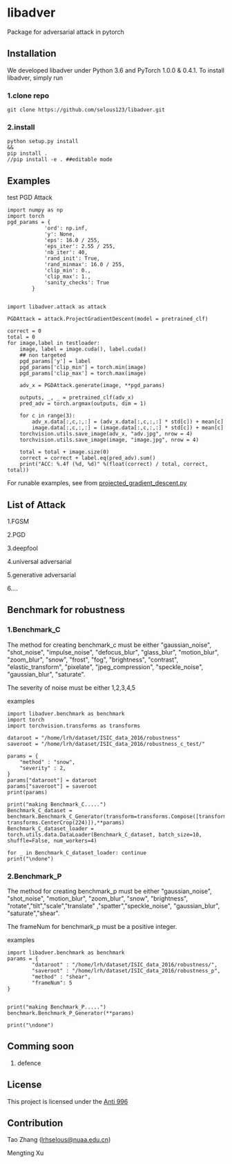# libadver
Package for adversarial attack in pytorch

## Installation

We developed libadver under Python 3.6 and PyTorch 1.0.0 & 0.4.1. To install libadver, simply run

### 1.clone repo

```
git clone https://github.com/selous123/libadver.git
```

### 2.install

```
python setup.py install
&&
pip install .
//pip install -e . ##editable mode
```

## Examples
test PGD Attack
```
import numpy as np
import torch
pgd_params = {
            'ord': np.inf,
            'y': None,
            'eps': 16.0 / 255,
            'eps_iter': 2.55 / 255,
            'nb_iter': 40,
            'rand_init': True,
            'rand_minmax': 16.0 / 255,
            'clip_min': 0.,
            'clip_max': 1.,
            'sanity_checks': True
        }


import libadver.attack as attack

PGDAttack = attack.ProjectGradientDescent(model = pretrained_clf)

correct = 0
total = 0
for image,label in testloader:
    image, label = image.cuda(), label.cuda()
    ## non targeted
    pgd_params['y'] = label
    pgd_params['clip_min'] = torch.min(image) 
    pgd_params['clip_max'] = torch.max(image)
    
    adv_x = PGDAttack.generate(image, **pgd_params)

    outputs, _, _ = pretrained_clf(adv_x)
    pred_adv = torch.argmax(outputs, dim = 1)
    
    for c in range(3):
        adv_x.data[:,c,:,:] = (adv_x.data[:,c,:,:] * std[c]) + mean[c]
        image.data[:,c,:,:] = (image.data[:,c,:,:] * std[c]) + mean[c]
    torchvision.utils.save_image(adv_x, "adv.jpg", nrow = 4)
    torchvision.utils.save_image(image, "image.jpg", nrow = 4)

    total = total + image.size(0)
    correct = correct + label.eq(pred_adv).sum()
    print("ACC: %.4f (%d, %d)" %(float(correct) / total, correct, total))
```

For runable examples, see from [projected_gradient_descent.py]()


## List of Attack
1.FGSM

2.PGD

3.deepfool

4.universal adversarial

5.generative adversarial

6....

## Benchmark for robustness

### 1.Benchmark_C

The method for creating benchmark_c must be either "gaussian_noise", "shot_noise", "impulse_noise", "defocus_blur", "glass_blur", "motion_blur", "zoom_blur", "snow", "frost", "fog", "brightness", "contrast", "elastic_transform", "pixelate", "jpeg_compression", "speckle_noise", "gaussian_blur", "saturate".

The severity of noise must be either 1,2,3,4,5

examples

```
import libadver.benchmark as benchmark
import torch
import torchvision.transforms as transforms

dataroot = "/home/lrh/dataset/ISIC_data_2016/robustness"
saveroot = "/home/lrh/dataset/ISIC_data_2016/robustness_c_test/"

params = {
    "method" : "snow",
    "severity" : 2,
}
params["dataroot"] = dataroot
params["saveroot"] = saveroot
print(params)

print("making Benchmark_C.....")
Benchmark_C_dataset = benchmark.Benchmark_C_Generator(transform=transforms.Compose([transforms.Resize(256), transforms.CenterCrop(224)]),**params)
Benchmark_C_dataset_loader = torch.utils.data.DataLoader(Benchmark_C_dataset, batch_size=10, shuffle=False, num_workers=4)

for _ in Benchmark_C_dataset_loader: continue
print("\ndone")
```

### 2.Benchmark_P

The method for creating benchmark_p must be either "gaussian_noise", "shot_noise", "motion_blur", "zoom_blur", "snow", "brightness", "rotate","tilt","scale","translate" ,"spatter","speckle_noise", "gaussian_blur", "saturate","shear".

The frameNum for benchmark_p must be a positive integer.

examples

```
import libadver.benchmark as benchmark
params = {
        "dataroot" : "/home/lrh/dataset/ISIC_data_2016/robustness/",
        "saveroot" : "/home/lrh/dataset/ISIC_data_2016/robustness_p",
        "method" : "shear",
        "frameNum": 5
}


print("making Benchmark_P.....")
benchmark.Benchmark_P_Generator(**params)

print("\ndone")
```


## Comming soon
1. defence


## License
This project is licensed under the [Anti 996](https://github.com/996icu/996.ICU/blob/master/LICENSE)

## Contribution
Tao Zhang (lrhselous@nuaa.edu.cn)

Mengting Xu
